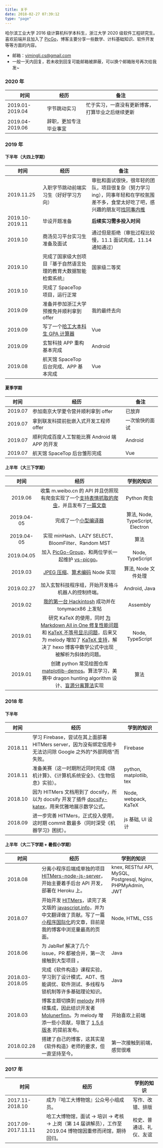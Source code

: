 ```yaml
---
title: 关于
date: 2018-02-27 07:39:12
type: "page"
---
```


哈尔滨工业大学 2016 级计算机科学本科生，浙江大学 2020 级软件工程研究生。喜欢前端并且加入了 [PicGo](https://github.com/PicGo)，博客主要分享一些数学、计科基础知识、软件开发等等方面的内容。

- 邮箱：[yimingli.cs@gmail.com](mailto:yimingli.cs@gmail.com)
- 一般一天内回复，若未收到回复可能邮箱被屏蔽，可以换个邮箱账号再次给我发~

### 2020 年

|时间|经历|备注|
|---|----|---------|
|2019.01-2019.04|字节跳动实习|忙于实习，一直没有更新博客，打算毕业之后继续更新|
|2019.04-2019.06|辞职，更加专注毕业事宜||

### 2019 年

#### 下半年（大四上学期）

|时间|经历|备注|
|---|----|---------|
|2019.11.25|入职字节跳动前端实习生（好好学习方向）|审批和面试很快，很年轻的团队，项目很复杂（努力学习ing），同事年轻和在学校氛围差不多，食堂太好吃了吧，感兴趣的朋友可[找同事内推](mailto:libaixiang@bytedance.com)|
|2019.10-2019.11|毕设开题准备|**后续实习需多投入时间**|
|2019.10|商汤见习平台实习生准备及面试|通过但是拒绝（审批过程比较慢，11.1 面试完成，11.14 通知通过）|
|2019.10|完成了国家级大创项目『基于自然语言处理的教育大数据智能检索系统』|国家级二等奖|
|2019.10|完成了 SpaceTop 项目，运行正常||
|2019.09|准备并参加浙江大学预推免并顺利拿到 offer|我的最终去向|
|2019.09|写了一个[哈工大本科生 GPA 计算器](https://github.com/upupming/hit-gpa)|Vue|
|2019.09|玄智科技 APP 重构基本完成|Android|
|2019.08|航天馆 SpaceTop 后台完成、APP 基本完成|Vue|

#### 夏季学期

|时间|经历|备注|
|---|----|---------|
|2019.07|参加南京大学夏令营并顺利拿到 offer|已放弃|
|2019.07|拿到联发科提前批嵌入式开发工程师 offer|一次愉快的面试|
|2019.07|顺利完成百度人工智能比赛 Android 端 APP 的开发|Android|
|2019.07|航天馆 SpaceTop 后台雏形完成|Vue|

#### 上半年（大三下学期）

|    时间    |                                                                                                                                                                        经历                                                                                                                                                                         |            学到的知识            |
| :--------: | :-------------------------------------------------------------------------------------------------------------------------------------------------------------------------------------------------------------------------------------------------------------------------------------------------------------------------------------------------: | :------------------------------: |
|2019.06|收集 m.weibo.cn 的 API 并且仿照现有爬虫实现了一个[支持表情抓取的爬虫](https://github.com/upupming/weiboAPI)，并且发布了[一篇文章](https://upupming.site/2019/06/17/weibo-emoji-dataset)|Python 爬虫|
| 2019.04-05 |                                                                                                                                            完成了一个[小型编译器](https://github.com/upupming/compiler)                                                                                                                                             | 算法, Node, TypeScript, Electron |
| 2019.04-05 |                                                                                                                                                 实现 minHash、LAZY SELECT、BloomFilter、Random MST                                                                                                                                                  |               算法               |
| 2019.04.05 |                                                                                                                  加入 [PicGo-Group](https://github.com/PicGo)，和两位学长一起维护 [vs-picgo](https://github.com/PicGo/vs-picgo)。                                                                                                                   |         Node, TypeScript         |
|  2019.03   |                                                                                                            [JPEG 压缩](https://github.com/upupming/jpeg-compressor)、[算术编码](https://github.com/upupming/arithmetic-coding) Node 实现                                                                                                            |       算法, Node 文件处理        |
| 2019.02.27 |                                                                                                                                                 加入玄智科技程序组，开始开发格斗机器人的控制终端。                                                                                                                                                  |          Android, Java           |
|  2019.02   |                                                                                                                          [我的第一台 Hackintosh](https://github.com/upupming/Lenovo-G50-80-Clover) 成功并在 tonymacx86 上发帖                                                                                                                           |             Assembly             |
|  2019.01   | 研究 KaTeX 的使用，同时 [为 Markdown All in One 修复性能问题](https://github.com/yzhang-gh/vscode-markdown/pull/360) 和 [KaTeX 不等号显示问题](https://github.com/yzhang-gh/vscode-markdown/pull/356)，后来又为 melody 增加了 [KaTeX 支持](https://upupming.site/2018/10/18/katex-test/)，解决了 hexo 博客中数学公式中出现 `_` 被解析为斜体的问题。 |         Node, TypeScript         |
|  2019.01   |                                                                       创建 python 常见绘图仓库 [matplotlib-demos](https://github.com/upupming/matplotlib-demos)。算法学习，美赛中 dragon hunting algorithm 设计、[盲源分离算法](https://github.com/upupming/Cluster-BSS)实现                                                                        |               算法               |

### 2018 年

#### 下半年

| 时间    | 经历                                                                                                                                            | 学到的知识              |
| ------- | ----------------------------------------------------------------------------------------------------------------------------------------------- | ----------------------- |
| 2018.11 | 学习 Firebase，尝试在其上面部署 HITMers server，因为没有绑定信用卡无法访问除 Google 之外的"外部网络"而失败。                                    | Firebase                |
| 2018.11 | 准备美赛（这一时期附近同时完成《随机计算》、《计算机系统安全》、《生物信息》实验）。                                                            | python, matplotlib, tex |
| 2018.10 | 因为 HITMers 文档用到了 docsify，所以为 docsify 开发了插件 [docsify-katex](https://github.com/upupming/docsify-katex)，用来优雅地展示数学公式。 | Node, webpack, KaTeX    |
| 2018.09 | 进一步完善 HITMers，正式投入使用，这时期 commit 数最多（同时深受《机器学习》困扰）。                                                            | js 基础, UI 设计        |

#### 上半年（大二下学期 + 暑假小学期）

| 时间            | 经历                                                                                                                                                                                                                                                                                             | 学到的知识                                                   |
| --------------- | ------------------------------------------------------------------------------------------------------------------------------------------------------------------------------------------------------------------------------------------------------------------------------------------------ | ------------------------------------------------------------ |
| 2018.08         | 分离小程序后端成单独的项目 [HITMers-node-js-server](https://github.com/upupming/HITMers-node-js-server)，开始主要着手后台 API 开发，部署在 Heroku 上。                                                                                                                                           | knex, RESTful API, MySQL, Postgresql, Nginx, PHPMyAdmin, JWT |
| 2018.07         | 开始开发 [HITMers](https://github.com/upupming/HITMers)，读完了英文版的 [javascript.info](https://github.com/javascript-tutorial/en.javascript.info)，并为中文翻译做了贡献。写了一篇[小程序国际化](https://upupming.site/2018/07/23/mini-program-i18n)的文章，目前是我的博客中浏览量最高的页面。 | Node, HTML, CSS                                              |
| 2018.06         | 为 JabRef 解决了几个 issue，PR 都被合并，第一次接触到大型项目   。                                                                                                                                                                                                                               | Java                                                         |
| 2018.03-2018.05 | 完成《软件构造》课程实验，学习到了设计模式、ADT、性能调优、软件测试、多线程与锁机制等许多基础理论知识。                                                                                                                                                                                          | Java                                                         |
| 2018.03         | 博客主题切换到 [melody](https://github.com/Molunerfinn/hexo-theme-melody) 并持续集成，因此结识开发者 [Molunerfinn](https://github.com/Molunerfinn)。为 melody 增添一些小贡献，导致了 [1.5.6 版本](https://github.com/Molunerfinn/hexo-theme-melody/releases/tag/v1.5.6) 的提前发布。             | 开始喜欢上前端                                               |
| 2018.02.28      | 搭建了自己的博客，这其实是《软件构造》老师的要求，但一直坚持至今。                                                                                                                                                                                                                               | 第一次接触到前端，感觉很难                                   |

### 2017 年

| 时间               | 经历                                                                                                        | 学到的知识               |
| ------------------ | ----------------------------------------------------------------------------------------------------------- | ------------------------ |
| 2017.11-2018.10    | 成为『哈工大博物馆』公众号小组成员。                                                                        | 写作、改错、排版         |
| 2017.09-2017.11.11 | 哈工大博物馆，面试 -> 培训 -> 考核 -> 上岗（第 14 届讲解员），工作至 2019.04 博物馆因重修而闭馆，期待回归。 | 校史、普通话、礼仪、友谊 |